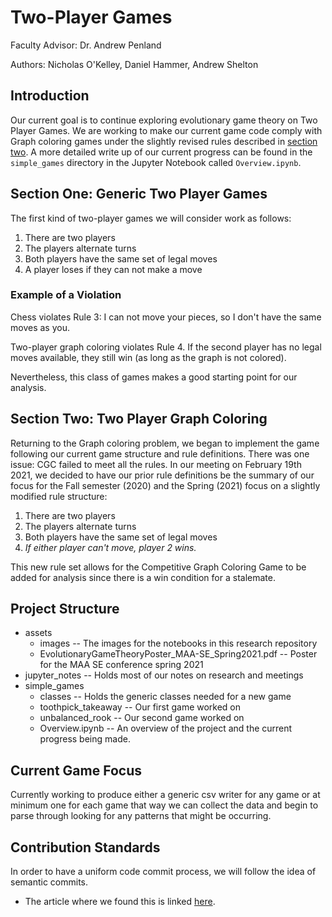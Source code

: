 # Two-Player Games

Faculty Advisor: Dr. Andrew Penland

Authors: Nicholas O'Kelley, Daniel Hammer, Andrew Shelton

## Introduction

Our current goal is to continue exploring evolutionary game theory on Two Player Games. We are working to make our 
current game code comply with Graph coloring games under the slightly revised rules described in [section two](#Section-Two). 
A more detailed write up of our current progress can be found in the `simple_games` directory in the Jupyter Notebook called `Overview.ipynb`.

## Section One: Generic Two Player Games

The first kind of two-player games we will consider work as follows:

1. There are two players
2. The players alternate turns
3. Both players have the same set of legal moves
4. A player loses if they can not make a move

### Example of a Violation

Chess violates Rule 3: I can not move your pieces, so I don't have the same moves as you.

Two-player graph coloring violates Rule 4. If the second player has no legal moves available, they still win (as long as the graph is not colored).

Nevertheless, this class of games makes a good starting point for our analysis.

## Section Two: Two Player Graph Coloring

Returning to the Graph coloring problem, we began to implement the game following our current game structure and rule definitions. There was one issue: CGC failed to meet all the rules. In our meeting on February 19th 2021, we decided to have our prior rule definitions be the summary of our focus for the Fall semester (2020) and the Spring (2021) focus on a slightly modified rule structure:

1. There are two players
2. The players alternate turns
3. Both players have the same set of legal moves
4. *If either player can't move, player 2 wins.*

This new rule set allows for the Competitive Graph Coloring Game to be added for analysis since there is a win condition for a stalemate.

## Project Structure

- assets
  - images                                                -- The images for the notebooks in this research repository
  - EvolutionaryGameTheoryPoster_MAA-SE_Spring2021.pdf    -- Poster for the MAA SE conference spring 2021
- jupyter_notes                                           -- Holds most of our notes on research and meetings
- simple_games
  - classes                                               -- Holds the generic classes needed for a new game
  - toothpick_takeaway                                    -- Our first game worked on
  - unbalanced_rook                                       -- Our second game worked on
  - Overview.ipynb                                        -- An overview of the project and the current progress being made.

## Current Game Focus

Currently working to produce either a generic csv writer for any game or at minimum one for
each game that way we can collect the data and begin to parse through looking for any patterns that
might be occurring.

## Contribution Standards

In order to have a uniform code commit process, we will follow the idea of
semantic commits.

- The article where we found this is linked [here](https://gist.github.com/joshbuchea/6f47e86d2510bce28f8e7f42ae84c716).
